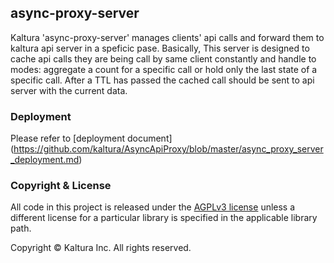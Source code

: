 ## async-proxy-server

Kaltura 'async-proxy-server' manages clients' api calls and forward them to kaltura api server in a speficic pase. Basically, This server is designed to cache api calls they are being call by same client constantly and handle to modes: aggregate a count for a specific call or hold only the last state of a specific call. After a TTL has passed the cached call should be sent to api server with the current data.

### Deployment
Please refer to [deployment document] (https://github.com/kaltura/AsyncApiProxy/blob/master/async_proxy_server_deployment.md)

### Copyright & License

All code in this project is released under the [AGPLv3 license](http://www.gnu.org/licenses/agpl-3.0.html) unless a different license for a particular library is specified in the applicable library path. 

Copyright © Kaltura Inc. All rights reserved.
